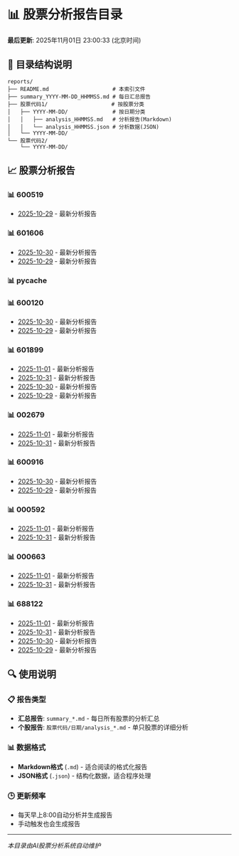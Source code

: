 # 📊 股票分析报告目录

**最后更新**: 2025年11月01日 23:00:33 (北京时间)

## 📁 目录结构说明

```
reports/
├── README.md                    # 本索引文件
├── summary_YYYY-MM-DD_HHMMSS.md # 每日汇总报告
├── 股票代码1/                    # 按股票分类
│   ├── YYYY-MM-DD/              # 按日期分类
│   │   ├── analysis_HHMMSS.md   # 分析报告(Markdown)
│   │   └── analysis_HHMMSS.json # 分析数据(JSON)
│   └── YYYY-MM-DD/
└── 股票代码2/
    └── YYYY-MM-DD/
```

## 📈 股票分析报告

### 📊 600519

- [2025-10-29](600519/2025-10-29/analysis_145943.md) - 最新分析报告

### 📊 601606

- [2025-10-30](601606/2025-10-30/analysis_234052.md) - 最新分析报告
- [2025-10-29](601606/2025-10-29/analysis_235303.md) - 最新分析报告

### 📊 __pycache__


### 📊 600120

- [2025-10-30](600120/2025-10-30/analysis_233407.md) - 最新分析报告
- [2025-10-29](600120/2025-10-29/analysis_234632.md) - 最新分析报告

### 📊 601899

- [2025-11-01](601899/2025-11-01/analysis_224710.md) - 最新分析报告
- [2025-10-31](601899/2025-10-31/analysis_123239.md) - 最新分析报告
- [2025-10-30](601899/2025-10-30/analysis_232742.md) - 最新分析报告
- [2025-10-29](601899/2025-10-29/analysis_233955.md) - 最新分析报告

### 📊 002679

- [2025-11-01](002679/2025-11-01/analysis_225031.md) - 最新分析报告
- [2025-10-31](002679/2025-10-31/analysis_123627.md) - 最新分析报告

### 📊 600916

- [2025-10-30](600916/2025-10-30/analysis_233041.md) - 最新分析报告
- [2025-10-29](600916/2025-10-29/analysis_234309.md) - 最新分析报告

### 📊 000592

- [2025-11-01](000592/2025-11-01/analysis_225418.md) - 最新分析报告
- [2025-10-31](000592/2025-10-31/analysis_124021.md) - 最新分析报告

### 📊 000663

- [2025-11-01](000663/2025-11-01/analysis_230033.md) - 最新分析报告
- [2025-10-31](000663/2025-10-31/analysis_124750.md) - 最新分析报告

### 📊 688122

- [2025-11-01](688122/2025-11-01/analysis_225729.md) - 最新分析报告
- [2025-10-31](688122/2025-10-31/analysis_124432.md) - 最新分析报告
- [2025-10-30](688122/2025-10-30/analysis_233737.md) - 最新分析报告
- [2025-10-29](688122/2025-10-29/analysis_234949.md) - 最新分析报告


## 🔍 使用说明

### 📋 报告类型
- **汇总报告**: `summary_*.md` - 每日所有股票的分析汇总
- **个股报告**: `股票代码/日期/analysis_*.md` - 单只股票的详细分析

### 📊 数据格式
- **Markdown格式** (`.md`) - 适合阅读的格式化报告
- **JSON格式** (`.json`) - 结构化数据，适合程序处理

### 🕒 更新频率
- 每天早上8:00自动分析并生成报告
- 手动触发也会生成报告

---

*本目录由AI股票分析系统自动维护*
